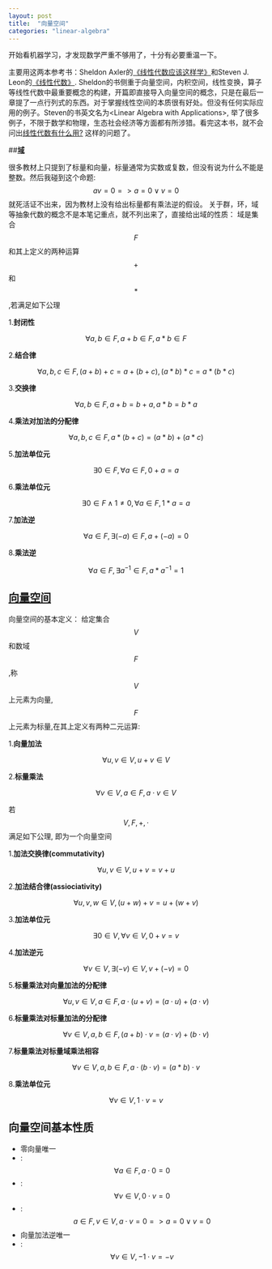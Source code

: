 ```yaml
---
layout: post
title:  "向量空间"
categories: "linear-algebra"
---
```


开始看机器学习，才发现数学严重不够用了，十分有必要重温一下。

主要用这两本参考书：Sheldon Axler的[《线性代数应该这样学》](http://book.douban.com/subject/3715623/)和Steven J. Leon的[《线性代数》](http://book.douban.com/subject/2016789/).  Sheldon的书侧重于向量空间，内积空间，线性变换，算子等线性代数中最重要概念的构建，开篇即直接导入向量空间的概念，只是在最后一章提了一点行列式的东西。对于掌握线性空间的本质很有好处。但没有任何实际应用的例子。Steven的书英文名为&lt;Linear Algebra with Applications&gt;, 举了很多例子，不限于数学和物理，生态社会经济等方面都有所涉猎。看完这本书，就不会问出[线性代数有什么用?](http://www.zhihu.com/question/36845076) 这样的问题了。



##**[域]**

很多教材上只提到了标量和向量，标量通常为实数或复数，但没有说为什么不能是整数。然后我碰到这个命题:$$av=0 => a= 0 \vee v=0 $$就死活证不出来，因为教材上没有给出标量都有乘法逆的假设。
关于群，环，域等抽象代数的概念不是本笔记重点，就不列出来了，直接给出域的性质：
域是集合$$F$$和其上定义的两种运算$$+$$和$$*$$,若满足如下公理

1.**封闭性**

$$\forall a,b \in F, a+b \in F, a*b\in F$$

2.**结合律**

$$ \forall a,b,c \in F, (a+b)+c = a+(b+c), (a*b)*c=a*(b*c)$$

3.**交换律**

$$ \forall a,b \in F, a+b = b+a, a*b=b*a$$

4.**乘法对加法的分配律**

$$ \forall a,b,c \in F, a*(b+c)=(a*b)+(a*c) $$

5.**加法单位元**

$$ \exists 0 \in F, \forall a \in F, 0+a=a $$

6.**乘法单位元**

$$ \exists 0\in F \wedge 1\neq 0, \forall a \in F, 1*a=a $$

7.**加法逆**

$$ \forall a \in F, \exists (-a)\in F, a+(-a)=0 $$

8.**乘法逆**

$$ \forall a \in F, \exists a^{-1}\in F, a*a^{-1}=1$$


## **[向量空间]**

向量空间的基本定义：
给定集合$$V$$和数域$$F$$,称$$V$$上元素为向量,$$F$$上元素为标量,在其上定义有两种二元运算:

1.**向量加法**

$$\forall u,v \in V, u+v \in V $$

2.**标量乘法**

$$\forall v \in V, a \in F, a\cdot v \in V $$


若$$V,F, +, \cdot$$满足如下公理, 即为一个向量空间


1.**加法交换律(commutativity)**

$$\forall u,v \in V, u+v=v+u $$

2.**加法结合律(assiociativity)**

$$\forall u,v,w \in V, (u+w)+v=u+(w+v) $$

3.**加法单位元**

$$\exists 0\in V, \forall v \in V, 0+v=v$$ 

4.**加法逆元**

$$\forall v \in V, \exists (-v)\in V, v+(-v)=0$$

5.**标量乘法对向量加法的分配律**

$$\forall u,v \in V, a \in F, a\cdot(u+v)=(a\cdot u)+(a\cdot v)$$

6.**标量乘法对标量加法的分配律**

$$\forall v \in V, a,b \in F, (a+b)\cdot v = (a\cdot v)+(b\cdot v)$$

7.**标量乘法对标量域乘法相容**

$$\forall v \in V, a,b \in F, a\cdot(b\cdot v )= (a*b)\cdot v$$

8.**乘法单位元**

$$ \forall v \in V, 1\cdot v = v $$

## **向量空间基本性质**

* 零向量唯一
* :$$\forall a\in F, a\cdot 0=0$$
* :$$\forall v\in V, 0\cdot v=0$$
* :$$ a \in F, v \in V, a\cdot v=0 => a=0 \vee v=0$$
* 向量加法逆唯一
* :$$ \forall v\in V, -1 \cdot v = -v $$

[域]: https://zh.wikipedia.org/wiki/%E5%9F%9F_(%E6%95%B8%E5%AD%B8)
[向量空间]: https://zh.wikipedia.org/wiki/%E5%90%91%E9%87%8F%E7%A9%BA%E9%97%B4
